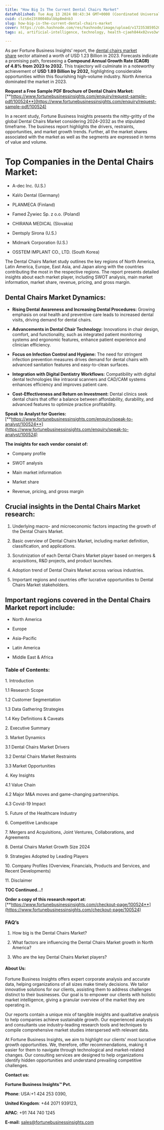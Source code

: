 ```yaml
---
title: "How Big Is The Current Dental Chairs Market"
datePublished: Tue Aug 13 2024 08:43:34 GMT+0000 (Coordinated Universal Time)
cuid: clzs6e23t00040albbp8mdnb3
slug: how-big-is-the-current-dental-chairs-market
cover: https://cdn.hashnode.com/res/hashnode/image/upload/v1723538595205/c3a5f39d-5a22-4376-95fc-33667b241159.png
tags: ai, artificial-intelligence, technology, health-cjaeh844x02vvo3wtj5r2s75q, healthcare

---
```


As per Fortune Business Insights’ report, the [dental chairs market share](https://www.fortunebusinessinsights.com/industry-reports/dental-chairs-market-100524) sector attained a worth of USD 1.23 Billion in 2023. Forecasts indicate a promising path, foreseeing a **Compound Annual Growth Rate (CAGR) of 4.8% from 2023 to 2032.** This trajectory will culminate in a noteworthy achievement of **USD 1.89 Billion by 2032,** highlighting considerable opportunities within this flourishing high-volume industry. North America dominated the market in 2023.

**Request a Free Sample PDF Brochure of Dental Chairs Market:** [**https://www.fortunebusinessinsights.com/enquiry/request-sample-pdf/100524**](https://www.fortunebusinessinsights.com/enquiry/request-sample-pdf/100524)

In a recent study, Fortune Business Insights presents the nitty-gritty of the global Dental Chairs Market considering 2024–2032 as the stipulated timeframe. The business report highlights the drivers, restraints, opportunities, and market growth trends. Further, all the market shares associated with the market as well as the segments are expressed in terms of value and volume.

# **Top Companies in the Dental Chairs Market:**

* A-dec Inc. (U.S.)
    
* KaVo Dental (Germany)
    
* PLANMECA (Finland)
    
* Famed Żywiec Sp. z o.o. (Poland)
    
* CHIRANA MEDICAL (Slovakia)
    
* Dentsply Sirona (U.S.)
    
* Midmark Corporation (U.S.)
    
* OSSTEM IMPLANT CO., LTD. (South Korea)
    

The Dental Chairs Market study outlines the key regions of North America, Latin America, Europe, East Asia, and Japan along with the countries contributing the most in the respective regions. The report presents detailed insights about each market player, including SWOT analysis, main market information, market share, revenue, pricing, and gross margin.

## Dental Chairs Market **Dynamics**:

* **Rising Dental Awareness and Increasing Dental Procedures:** Growing emphasis on oral health and preventive care leads to increased dental visits, driving demand for dental chairs.
    
* **Advancements in Dental Chair Technology:** Innovations in chair design, comfort, and functionality, such as integrated patient monitoring systems and ergonomic features, enhance patient experience and clinician efficiency.
    
* **Focus on Infection Control and Hygiene:** The need for stringent infection prevention measures drives demand for dental chairs with advanced sanitation features and easy-to-clean surfaces.
    
* **Integration with Digital Dentistry Workflows:** Compatibility with digital dental technologies like intraoral scanners and CAD/CAM systems enhances efficiency and improves patient care.
    
* **Cost-Effectiveness and Return on Investment:** Dental clinics seek dental chairs that offer a balance between affordability, durability, and advanced features to optimize practice profitability.
    

**Speak to Analyst for Queries:** [**https://www.fortunebusinessinsights.com/enquiry/speak-to-analyst/100524**](https://www.fortunebusinessinsights.com/enquiry/speak-to-analyst/100524)

**The insights for each vendor consist of:**

* Company profile
    
* SWOT analysis
    
* Main market information
    
* Market share
    
* Revenue, pricing, and gross margin
    

## **Crucial insights in the Dental Chairs Market research:**

1. Underlying macro- and microeconomic factors impacting the growth of the Dental Chairs Market.
    
2. Basic overview of Dental Chairs Market, including market definition, classification, and applications.
    
3. Scrutinization of each Dental Chairs Market player based on mergers & acquisitions, R&D projects, and product launches.
    
4. Adoption trend of Dental Chairs Market across various industries.
    
5. Important regions and countries offer lucrative opportunities to Dental Chairs Market stakeholders.
    

## **Important regions covered in the Dental Chairs Market report include:**

* North America
    
* Europe
    
* Asia-Pacific
    
* Latin America
    
* Middle East & Africa
    

### **Table of Contents:**

1\. Introduction

1.1 Research Scope

1.2 Customer Segmentation

1.3 Data Gathering Strategies

1.4 Key Definitions & Caveats

2\. Executive Summary

3\. Market Dynamics

3.1 Dental Chairs Market Drivers

3.2 Dental Chairs Market Restraints

3.3 Market Opportunities

4\. Key Insights

4.1 Value Chain

4.2 Major M&A moves and game-changing partnerships.

4.3 Covid-19 Impact

5\. Future of the Healthcare Industry

6\. Competitive Landscape

7\. Mergers and Acquisitions, Joint Ventures, Collaborations, and Agreements

8\. Dental Chairs Market Growth Size 2024

9\. Strategies Adopted by Leading Players

10\. Company Profiles (Overview, Financials, Products and Services, and Recent Developments)

11\. Disclaimer

**TOC Continued…!**

**Order a copy of this research report at:** [**https://www.fortunebusinessinsights.com/checkout-page/100524**](https://www.fortunebusinessinsights.com/checkout-page/100524)

### **FAQ’s**

1. How big is the Dental Chairs Market?
    
2. What factors are influencing the Dental Chairs Market growth in North America?
    
3. Who are the key Dental Chairs Market players?
    

#### **About Us:**

Fortune Business Insights offers expert corporate analysis and accurate data, helping organizations of all sizes make timely decisions. We tailor innovative solutions for our clients, assisting them to address challenges distinct to their businesses. Our goal is to empower our clients with holistic market intelligence, giving a granular overview of the market they are operating in.

Our reports contain a unique mix of tangible insights and qualitative analysis to help companies achieve sustainable growth. Our experienced analysts and consultants use industry-leading research tools and techniques to compile comprehensive market studies interspersed with relevant data.

At Fortune Business Insights, we aim to highlight our clients' most lucrative growth opportunities. We, therefore, offer recommendations, making it easier for them to navigate through technological and market-related changes. Our consulting services are designed to help organizations identify hidden opportunities and understand prevailing competitive challenges.

**Contact us:**

**Fortune Business Insights™ Pvt.**

**Phone**: USA:+1 424 253 0390,

**United Kingdom**: +44 2071 939123,

**APAC**: +91 744 740 1245

**E-mail:** [sales@fortunebusinessinsights.com](mailto:sales@fortunebusinessinsights.com)